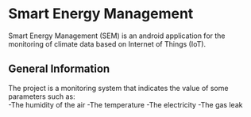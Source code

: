 # Smart Energy Management
Smart Energy Management (SEM) is an android application for the monitoring of climate data based on Internet of Things (IoT).

## General Information
The project is a monitoring system that indicates the value of some parameters such as:
<br>
-The humidity of the air
-The temperature
-The electricity
-The gas leak
